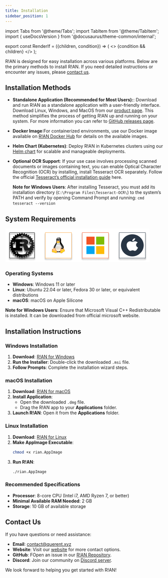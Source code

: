 ```yaml
---
title: Installation
sidebar_position: 1
---
```


import Tabs from '@theme/Tabs';
import TabItem from '@theme/TabItem';
import { useDocsVersion } from '@docusaurus/theme-common/internal';

export const RenderIf = ({children, condition}) => (
    <>
        {condition && children}
    </>
);

R!AN is designed for easy installation across various platforms. Below are the primary methods to install R!AN. If you need detailed instructions or encounter any issues, please [contact us](#contact-us).


## Installation Methods

- **Standalone Application (Recommended for Most Users):**: Download and run R!AN as a standalone application with a user-friendly interface. Download Linux, Windows, and MacOS from our [product page](https://www.querent.xyz/rian/). This method simplifies the process of getting R!AN up and running on your system. For more information you can refer to [GitHub releases page](https://github.com/querent-ai/distribution). 

- **Docker Image**:For containerized environments, use our Docker image available on [R!AN Docker Hub](https://hub.docker.com/r/querent) for details on the available images.

- **Helm Chart (Kubernetes)**: Deploy R!AN in Kubernetes clusters using our [Helm chart](https://helm.querent.xyz) for scalable and manageable deployments.

- **Optional OCR Support**: If your use case involves processing scanned documents or images containing text, you can enable Optical Character Recognition (OCR) by installing, install Tesseract OCR separately. Follow the official [Tesseract’s official installation guide](https://tesseract-ocr.github.io/tessdoc/Installation.html) here.

    **Note for Windows Users**: After installing Tesseract, you must add its installation directory (`C:\Program Files\Tesseract-OCR\`) to the system’s PATH and verify by opening Command Prompt and running:
       ```cmd
       tesseract --version
       ```

## System Requirements


![System Supported](../assets/sys_requirements.png)


### Operating Systems

- **Windows**: Windows 11 or later
- **Linux**: Ubuntu 22.04 or later, Fedora 30 or later, or equivalent distributions
- **macOS**: macOS on Apple Silicone

**Note for Windows Users**: Ensure that Microsoft Visual C++ Redistributable is installed. It can be downloaded from official microsoft website.


## Installation Instructions

### **Windows Installation**

1. **Download**: [R!AN for Windows](https://www.querent.xyz/rian)
2. **Run the Installer**: Double-click the downloaded `.msi` file.
3. **Follow Prompts**: Complete the installation wizard steps.

### **macOS Installation**

1. **Download**: [R!AN for macOS](https://www.querent.xyz/rian)
2. **Install Application**:
   - Open the downloaded `.dmg` file.
   - Drag the R!AN app to your **Applications** folder.
3. **Launch R!AN**: Open it from the **Applications** folder.

### **Linux Installation**

1. **Download**: [R!AN for Linux](https://www.querent.xyz/rian)
2. **Make AppImage Executable**:
   ```bash
   chmod +x rian.AppImage
   ```
3. **Run R!AN**:
   ```bash
   ./rian.AppImage
   ```




### Recommended Specifications

- **Processor**: 8-core CPU (Intel i7, AMD Ryzen 7, or better)
- **Minimal Available RAM Needed**: 2 GB
- **Storage**: 10 GB of available storage



## Contact Us

If you have questions or need assistance:

- **Email**: [contact@querent.xyz](mailto:contact@querent.xyz) 
- **Website**: Visit our [website](https://querent.xyz) for more contact options.
- **GitHub**: FOpen an issue in our [R!AN Repository](https://github.com/Querent-ai/support/issues).
- **Discord**: Join our community on [Discord server](https://discord.gg/3fVAVmZXyh).

We look forward to helping you get started with R!AN!
